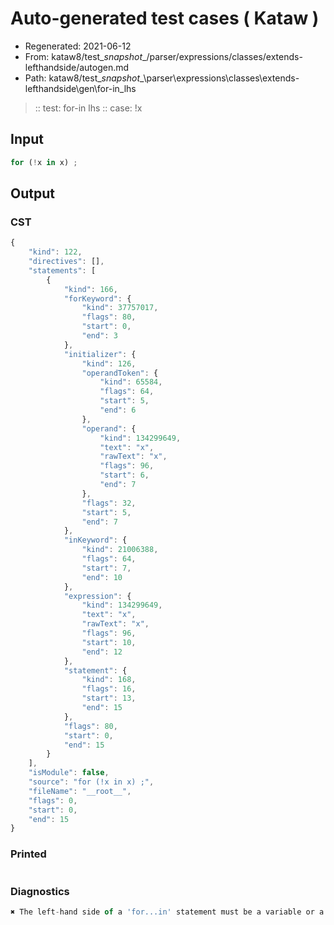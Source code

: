 # Auto-generated test cases ( Kataw )
- Regenerated: 2021-06-12
- From: kataw8/test\__snapshot__/parser/expressions/classes/extends-lefthandside/autogen.md
- Path: kataw8/test\__snapshot__\parser\expressions\classes\extends-lefthandside\gen\for-in_lhs
> :: test: for-in lhs
> :: case: !x
## Input

`````js
for (!x in x) ;
`````
## Output

### CST

```javascript
{
    "kind": 122,
    "directives": [],
    "statements": [
        {
            "kind": 166,
            "forKeyword": {
                "kind": 37757017,
                "flags": 80,
                "start": 0,
                "end": 3
            },
            "initializer": {
                "kind": 126,
                "operandToken": {
                    "kind": 65584,
                    "flags": 64,
                    "start": 5,
                    "end": 6
                },
                "operand": {
                    "kind": 134299649,
                    "text": "x",
                    "rawText": "x",
                    "flags": 96,
                    "start": 6,
                    "end": 7
                },
                "flags": 32,
                "start": 5,
                "end": 7
            },
            "inKeyword": {
                "kind": 21006388,
                "flags": 64,
                "start": 7,
                "end": 10
            },
            "expression": {
                "kind": 134299649,
                "text": "x",
                "rawText": "x",
                "flags": 96,
                "start": 10,
                "end": 12
            },
            "statement": {
                "kind": 168,
                "flags": 16,
                "start": 13,
                "end": 15
            },
            "flags": 80,
            "start": 0,
            "end": 15
        }
    ],
    "isModule": false,
    "source": "for (!x in x) ;",
    "fileName": "__root__",
    "flags": 0,
    "start": 0,
    "end": 15
}
```

### Printed

```javascript

```

### Diagnostics

```javascript
✖ The left-hand side of a 'for...in' statement must be a variable or a property access. - start: 10, end: 12

```

